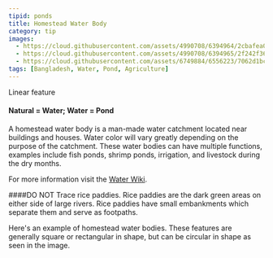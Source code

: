 ```yaml
---
tipid: ponds
title: Homestead Water Body
category: tip
images:
  - https://cloud.githubusercontent.com/assets/4990708/6394964/2cbafea0-bda3-11e4-800b-e71e69829622.PNG
  - https://cloud.githubusercontent.com/assets/4990708/6394965/2f242f36-bda3-11e4-8bad-d4663c16365a.PNG
  - https://cloud.githubusercontent.com/assets/6749884/6556223/7062d1bc-c642-11e4-860b-c6a536d77d0d.gif
tags: [Bangladesh, Water, Pond, Agriculture]
---
```

Linear feature
#### Natural = Water; Water = Pond

A homestead water body is a man-made water catchment located near buildings and houses. Water color will vary greatly depending on the purpose of the catchment. These water bodies can have multiple functions, examples include fish ponds, shrimp ponds, irrigation, and livestock during the dry months.  

For more information visit the <a href="http://wiki.openstreetmap.org/wiki/Water" target="_blank">Water Wiki</a>.

####DO NOT Trace rice paddies.
Rice paddies are the dark green areas on either side of large rivers.  Rice paddies have small embankments which separate them and serve as footpaths.  

Here's an example of homestead water bodies.  These features are generally square or rectangular in shape, but can be circular in shape as seen in the image.   
